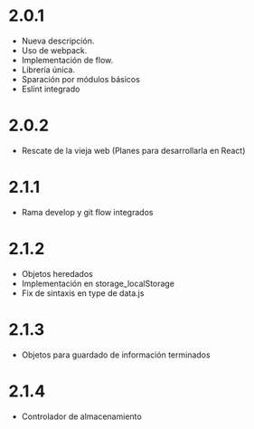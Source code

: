 # 2.0.1

- Nueva descripción.
- Uso de webpack.
- Implementación de flow.
- Librería única.
- Sparación por módulos básicos
- Eslint integrado

# 2.0.2

- Rescate de la vieja web (Planes para desarrollarla en React)

# 2.1.1

- Rama develop y git flow integrados

# 2.1.2

- Objetos heredados
- Implementación en storage_localStorage
- Fix de sintaxis en type de data.js

# 2.1.3

- Objetos para guardado de información terminados

# 2.1.4

- Controlador de almacenamiento
